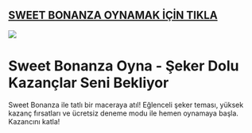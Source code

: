 ## <a href="https://bit.ly/goley903">SWEET BONANZA OYNAMAK İÇİN TIKLA</a>

<a href="https://bit.ly/goley903"><img src="https://s13.gifyu.com/images/SPuTg.gif"></a>

# Sweet Bonanza Oyna - Şeker Dolu Kazançlar Seni Bekliyor
Sweet Bonanza ile tatlı bir maceraya atıl! Eğlenceli şeker teması, yüksek kazanç fırsatları ve ücretsiz deneme modu ile hemen oynamaya başla. Kazancını katla!
